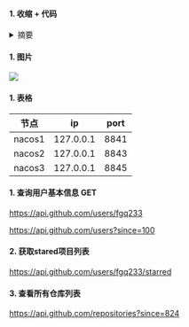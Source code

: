 #### 1. 收缩 + 代码
<details><summary>摘要</summary>
<pre><code>

</code></pre>
</details>


#### 1. 图片
![](https://fgq233.github.io/imgs/java/)


#### 1. 表格
| 节点   | ip         | port |
| ------ | ----------| ---- |
| nacos1 | 127.0.0.1 | 8841 |
| nacos2 | 127.0.0.1 | 8843 |
| nacos3 | 127.0.0.1 | 8845 |



#### 1. 查询用户基本信息 GET
https://api.github.com/users/fgq233

https://api.github.com/users?since=100

#### 2. 获取stared项目列表
https://api.github.com/users/fgq233/starred

#### 3. 查看所有仓库列表
https://api.github.com/repositories?since=824